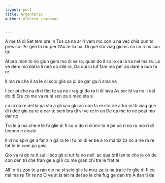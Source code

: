 ```yaml
---
layout: post
title: Argentario
author: alberto_scarampi


---
```


A me tà di Set tem bre in Tos ca na
ar ri vam mo con u na vec chia pun to
pres so l'Ar gen ta rio per l'Au re lia na.
Di que sto viag gio ec co un ri as sun to:

Al pro mon to rio giun gem mo di se ra,
quan do il so le ca la va nel ma re.
Lo ve dem mo dal la li nea co stie ra,
Da cui ci tuf fam mo per an dare a nuo ta re.


Il ma re che il sa le di scio glie
sa pi do gar ga ri sma va


I cor pi che nu di ri flet te va no
i rag gi do ra ti di lava
As sor bi va no il cal do di Eru
co me va ra ni sen za o meo sta si

cu ci na re del la pa sta a gli sco gli
rac con ta re sto rie a tur ni Di viag gi e di i dee
gio ca re a car te sem bra di vi ve re
in un De ca me ro ne post mo der no


Tra le a ma che e le fo glie di fi co
o do ri di mir to e pe co ri no
ru mo ri di techno e cicale




Il vi no spin ge a far zin ga ra te
i fu mi di er be a ro ma tiz za no
a rie ra re fat te in com pa gnia


Gio va ni do ra ti sul li sco gli
si tuf fa no nell' ac qua bril lan te
che le on de con cen tri che fran ge
a gi li co me gran chi tra le frat te


All' o riz zon te a ran cio ne
si scio glie la mez za lu na tra
le fo glie di fi co nel ma re Tir re no
O ve st la ter ra del so le
che fug ge den tro A tlan ti de
